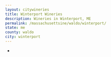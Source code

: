 ```yaml
---
layout: citywineries
title: Winterport Wineries
description: Wineries in Winterport, ME
permalink: /massachusettsine/waldo/winterport/
state: me
county: waldo
city: winterport
---
```

-
